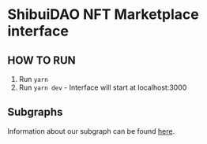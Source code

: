 # ShibuiDAO NFT Marketplace interface

## HOW TO RUN

1. Run `yarn`
2. Run `yarn dev` - Interface will start at localhost:3000

## Subgraphs

Information about our subgraph can be found [here](https://docs.shibuidao.com/nft/subgraph/Exchange.html).
